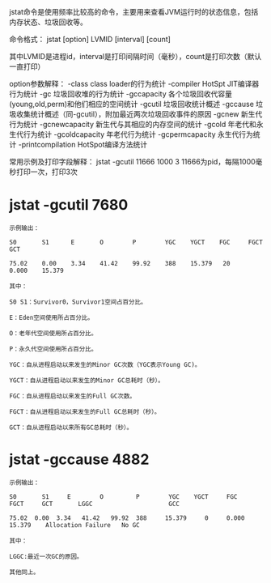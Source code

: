 jstat命令是使用频率比较高的命令，主要用来查看JVM运行时的状态信息，包括内存状态、垃圾回收等。

命令格式：
jstat [option] LVMID [interval] [count]

其中LVMID是进程id，interval是打印间隔时间（毫秒），count是打印次数（默认一直打印）

option参数解释：
-class class loader的行为统计
-compiler HotSpt JIT编译器行为统计
-gc 垃圾回收堆的行为统计
-gccapacity 各个垃圾回收代容量(young,old,perm)和他们相应的空间统计
-gcutil 垃圾回收统计概述
-gccause 垃圾收集统计概述（同-gcutil），附加最近两次垃圾回收事件的原因
-gcnew 新生代行为统计
-gcnewcapacity 新生代与其相应的内存空间的统计
-gcold 年老代和永生代行为统计
-gcoldcapacity 年老代行为统计
-gcpermcapacity 永生代行为统计
-printcompilation HotSpot编译方法统计

常用示例及打印字段解释：
jstat -gcutil 11666 1000 3
11666为pid，每隔1000毫秒打印一次，打印3次



# jstat -gcutil 7680

    示例输出：

    S0       S1      E       O        P        YGC    YGCT    FGC     FGCT     GCT

    75.02    0.00    3.34    41.42    99.92    388    15.379   20     0.000    15.379

    其中：

    S0 S1：Survivor0，Survivor1空间占百分比。  

    E：Eden空间使用所占百分比。

    O：老年代空间使用所占百分比。

    P：永久代空间使用所占百分比。

    YGC：自从进程启动以来发生的Minor GC次数（YGC表示Young GC)。

    YGCT：自从进程启动以来发生的Minor GC总耗时（秒）。

    FGC：自从进程启动以来发生的Full GC次数。

    FGCT：自从进程启动以来发生的Full GC总耗时（秒）。

    GCT：自从进程启动以来所有GC总耗时（秒）。
    
    
# jstat -gccause 4882

    示例输出：

    S0       S1     E        O         P        YGC    YGCT     FGC     FGCT     GCT       LGGC                     GCC

    75.02  0.00  3.34   41.42   99.92  388     15.379     0     0.000      15.379    Allocation Failure   No GC

    其中：

    LGGC:最近一次GC的原因。

    其他同上。    
